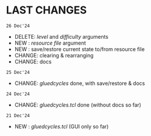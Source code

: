# LAST CHANGES


`26 Dec'24`

  - DELETE: *level* and *difficulty* arguments
  - NEW   : *resource file* argument
  - NEW   : save/restore current state to/from resource file
  - CHANGE: clearing & rearranging
  - CHANGE: docs


`25 Dec'24`

  - CHANGE: *gluedcycles* done, with save/restore & docs


`24 Dec'24`

  - CHANGE: *gluedcycles.tcl* done (without docs so far)


`21 Dec'24`

  - NEW   : *gluedcycles.tcl* (GUI only so far)
